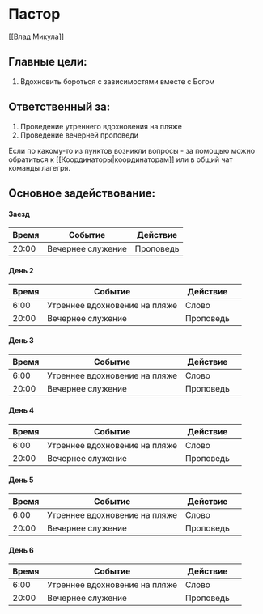 # Пастор 
[[Влад Микула]]
## Главные цели:
1. Вдохновить бороться с зависимостями вместе с Богом

## Ответственный за:
1. Проведение утреннего вдохновения на пляже
2. Проведение вечерней проповеди

Если по какому-то из пунктов возникли вопросы - за помощью можно обратиться к [[Координаторы|координаторам]] или в общий чат команды лагегря.


## Основное задействование:
#### Заезд
| Время | Событие           | Действие  |
| ----- | ----------------- | --------- |
| 20:00 | Вечернее служение | Проповедь | 


#### День 2
| Время | Событие                       | Действие  |     |
| ----- | ----------------------------- | --------- | --- |
| 6:00  | Утреннее вдохновение на пляже | Слово     |     |
| 20:00 | Вечернее служение             | Проповедь |     |


#### День 3
| Время | Событие                       | Действие  |     |
| ----- | ----------------------------- | --------- | --- |
| 6:00  | Утреннее вдохновение на пляже | Слово     |     |
| 20:00 | Вечернее служение             | Проповедь |     |



#### День 4
| Время | Событие                       | Действие  |     |
| ----- | ----------------------------- | --------- | --- |
| 6:00  | Утреннее вдохновение на пляже | Слово     |     |
| 20:00 | Вечернее служение             | Проповедь |     |


#### День 5
| Время | Событие                       | Действие  |     |
| ----- | ----------------------------- | --------- | --- |
| 6:00  | Утреннее вдохновение на пляже | Слово     |     |
| 20:00 | Вечернее служение             | Проповедь |     |


#### День 6
| Время | Событие                       | Действие  |     |
| ----- | ----------------------------- | --------- | --- |
| 6:00  | Утреннее вдохновение на пляже | Слово     |     |
| 20:00 | Вечернее служение             | Проповедь |     |

